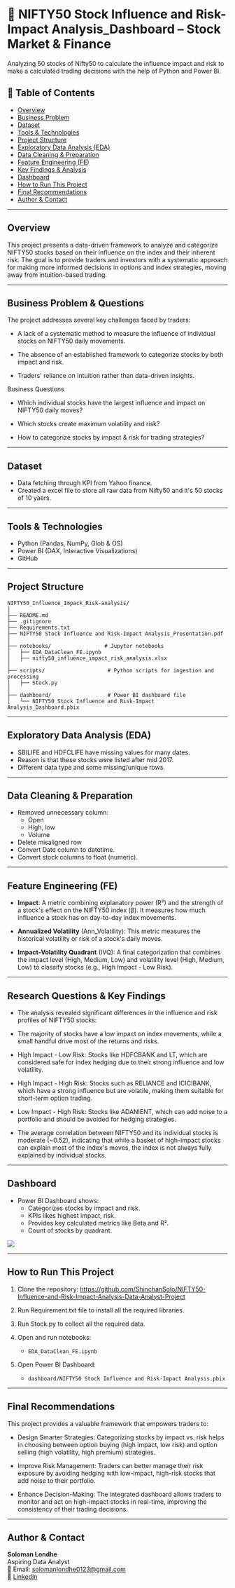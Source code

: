 
# 🧾 NIFTY50 Stock Influence and Risk-Impact Analysis_Dashboard – Stock Market & Finance

Analyzing 50 stocks of Nifty50 to calculate the influence impact and risk to make a calculated trading decisions with the help of Python and Power Bi.



## 📌 Table of Contents
- <a href="#overview">Overview</a>
- <a href="#business-problem">Business Problem</a>
- <a href="#dataset">Dataset</a>
- <a href="#tools--technologies">Tools & Technologies</a>
- <a href="#project-structure">Project Structure</a>
- <a href="#exploratory-data-analysis-eda">Exploratory Data Analysis (EDA)</a>
- <a href="#data-cleaning--preparation">Data Cleaning & Preparation</a>
- <a href="#feature-engineering-fe">Feature Engineering (FE)</a>
- <a href="#research-questions--key-findings">Key Findings & Analysis</a>
- <a href="#dashboard">Dashboard</a>
- <a href="#how-to-run-this-project">How to Run This Project</a>
- <a href="#final-recommendations">Final Recommendations</a>
- <a href="#author--contact">Author & Contact</a>

---
<h2><a class="anchor" id="overview"></a>Overview</h2>

This project presents a data-driven framework to analyze and categorize NIFTY50 stocks based on their influence on the index and their inherent risk. The goal is to provide traders and investors with a systematic approach for making more informed decisions in options and index strategies, moving away from intuition-based trading.

---
<h2><a class="anchor" id="business-problem"></a>Business Problem & Questions</h2>

The project addresses several key challenges faced by traders:

* A lack of a systematic method to measure the influence of individual stocks on NIFTY50 daily movements.

* The absence of an established framework to categorize stocks by both impact and risk.

* Traders' reliance on intuition rather than data-driven insights.

Business Questions

* Which individual stocks have the largest influence and impact on NIFTY50 daily moves?

* Which stocks create maximum volatility and risk?

* How to categorize stocks by impact & risk for trading strategies?

---
<h2><a class="anchor" id="dataset"></a>Dataset</h2>

* Data fetching through KPI from Yahoo finance.
* Created a excel file to store all raw data from Nifty50 and it's 50 stocks of 10 yaers. 

---

<h2><a class="anchor" id="tools--technologies"></a>Tools & Technologies</h2>

- Python (Pandas, NumPy, Glob & OS)
- Power BI (DAX, Interactive Visualizations)
- GitHub

---
<h2><a class="anchor" id="project-structure"></a>Project Structure</h2>

```
NIFTY50_Influence_Impack_Risk-analysis/
│
├── README.md
├── .gitignore
├── Requirements.txt
├── NIFTY50 Stock Influence and Risk-Impact Analysis_Presentation.pdf
│
├── notebooks/                 # Jupyter notebooks
│   ├── EDA_DataClean_FE.ipynb
│   ├── nifty50_influence_impact_risk_analysis.xlsx
│
├── scripts/                    # Python scripts for ingestion and processing
│   ├── Stock.py
│   
├── dashboard/                  # Power BI dashboard file
│   └── NIFTY50 Stock Influence and Risk-Impact Analysis_Dashboard.pbix
```

---
<h2><a class="anchor" id="exploratory-data-analysis-eda"></a>Exploratory Data Analysis (EDA)</h2>

* SBILIFE and HDFCLIFE have missing values for many dates.
* Reason is that these stocks were listed after mid 2017.
* Different data type and some missing/unique rows.
---
<h2><a class="anchor" id="data-cleaning--preparation"></a>Data Cleaning & Preparation</h2>

* Removed unnecessary column:
  - Open
  - High, low
  - Volume
* Delete misaligned row
* Convert Date column to datetime.
* Convert stock columns to float (numeric).

---
<h2><a class="anchor" id="#feature-engineering-fe"></a>Feature Engineering (FE)</h2>

* **Impact**: A metric combining explanatory power (R²) and the strength of a stock's effect on the NIFTY50 index (β). It measures how much influence a stock has on day-to-day index movements.

* **Annualized Volatility** (Ann_Volatility): This metric measures the historical volatility or risk of a stock's daily moves.

* **Impact-Volatility Quadrant** (IVQ): A final categorization that combines the impact level (High, Medium, Low) and volatility level (High, Medium, Low) to classify stocks (e.g., High Impact - Low Risk).

---
<h2><a class="anchor" id="research-questions--key-findings"></a>Research Questions & Key Findings</h2>

* The analysis revealed significant differences in the influence and risk profiles of NIFTY50 stocks:

* The majority of stocks have a low impact on index movements, while a small handful drive most of the returns and risks.


* High Impact - Low Risk: Stocks like HDFCBANK and LT, which are considered safe for index hedging due to their strong influence and low volatility.

* High Impact - High Risk: Stocks such as RELIANCE and ICICIBANK, which have a strong influence but are volatile, making them suitable for short-term option trading.

* Low Impact - High Risk: Stocks like ADANIENT, which can add noise to a portfolio and should be avoided for hedging strategies.

* The average correlation between NIFTY50 and its individual stocks is moderate (~0.52), indicating that while a basket of high-impact stocks can explain most of the index's moves, the index is not always fully explained by individual stocks.

---
<h2><a class="anchor" id="dashboard"></a>Dashboard</h2>

- Power BI Dashboard shows:
  - Categorizes stocks by impact and risk.
  - KPIs likes highest impact, risk.
  - Provides key calculated metrics like Beta and R².
  - Count of stocks by quadrant.

![](Dash_Images/Dashboard.png)

---
<h2><a class="anchor" id="how-to-run-this-project"></a>How to Run This Project</h2>

1. Clone the repository:
https://github.com/ShinchanSolo/NIFTY50-Influence-and-Risk-Impact-Analysis-Data-Analyst-Project

2. Run Requirement.txt file to install all the required libraries.

3. Run Stock.py to collect all the required data.

4. Open and run notebooks:
   - `EDA_DataClean_FE.ipynb`

5. Open Power BI Dashboard:
   - `dashboard/NIFTY50 Stock Influence and Risk-Impact Analysis.pbix`

---
<h2><a class="anchor" id="final-recommendations"></a>Final Recommendations</h2>

This project provides a valuable framework that empowers traders to:

* Design Smarter Strategies: Categorizing stocks by impact vs. risk helps in choosing between option buying (high impact, low risk) and option selling (high volatility, high premium) strategies.

* Improve Risk Management: Traders can better manage their risk exposure by avoiding hedging with low-impact, high-risk stocks that add noise to their portfolio.

* Enhance Decision-Making: The integrated dashboard allows traders to monitor and act on high-impact stocks in real-time, improving the consistency of their trading decisions.

---
<h2><a class="anchor" id="author--contact"></a>Author & Contact</h2>

**Soloman Londhe**  
Aspiring Data Analyst  
📧 Email: solomanlondhe0123@gmail.com  
🔗 [LinkedIn](https://www.linkedin.com/in/saloman-londhe-ba9183344/)